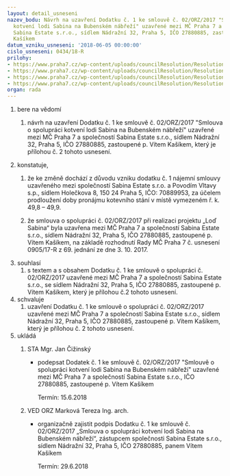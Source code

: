 ```yaml
---
layout: detail_usneseni
nazev_bodu: Návrh na uzavření Dodatku č. 1 ke smlouvě č. 02/ORZ/2017 "Smlouva o spolupráci
  kotvení lodi Sabina na Bubenském nábřeží" uzavřené mezi MČ Praha 7 a společností
  Sabina Estate s.r.o., sídlem Nádražní 32, Praha 5, IČO 27880885, zastoupené p. Vítem
  Kašíkem
datum_vzniku_usneseni: '2018-06-05 00:00:00'
cislo_usneseni: 0434/18-R
prilohy:
- https://www.praha7.cz/wp-content/uploads/councilResolution/Resolutions/29972/export/c1_duvodovazprava_rev_Sabina~361894.docx
- https://www.praha7.cz/wp-content/uploads/councilResolution/Resolutions/29972/export/180530_Dodatek_c_1_REV_Sabina~361893.docx
- https://www.praha7.cz/wp-content/uploads/councilResolution/Resolutions/29972/export/20170613_LodSabina_smlouvaospolupraci_AN~361892.pdf
- https://www.praha7.cz/wp-content/uploads/councilResolution/Resolutions/29972/export/export~362405.pdf
organ: rada
---
```

<ol id="urzList" class="urzList_view"><li class="urzClass1" id=""><span name="1">bere na vědomí</span><ol class="urzOlClass decimal "><li class="urzClass2" id="" style="text-align: left;"><span><p>návrh na uzavření&nbsp;Dodatku č. 1 ke smlouvě č. 02/ORZ/2017 "Smlouva o spolupráci kotvení lodi Sabina na Bubenském nábřeží" uzavřené mezi MČ Praha 7 a společností Sabina Estate s.r.o., sídlem Nádražní 32, Praha 5, IČO 27880885, zastoupené p. Vítem Kašíkem, který je přílohou č. 2 tohoto usnesení.</p></span></li></ol></li><li class="urzClass1" id=""><span name="50">konstatuje,</span><ol class="urzOlClass decimal "><li class="urzClass2" id="" style="text-align: left;"><span><p>že ke změně dochází z důvodu vzniku dodatku č. 1 nájemní smlouvy uzavřeného mezi společností Sabina Estate s.r.o. a Povodím Vltavy s.p.,&nbsp;sídlem Holečkova 8, 150 24 Praha 5, IČO: 70889953, za účelem prodloužení doby pronájmu kotevního stání v místě vymezeném ř. k. 49,8 – 49,9.</p></span></li><li class="urzClass2" id="" style="text-align: left;"><span><p>že smlouva o spolupráci č. 02/ORZ/2017 při realizaci projektu „Loď Sabina“ byla uzavřena mezi MČ Praha 7 a společností Sabina Estate s.r.o., sídlem Nádražní 32, Praha 5, IČO 27880885, zastoupené p. Vítem Kašíkem, na základě rozhodnutí Rady MČ Praha 7 č. usnesení 0905/17-R z 69. jednání ze dne 3. 10. 2017.</p></span></li></ol></li><li class="urzClass1" id=""><span name="26">souhlasí</span><ol class="urzOlClass decimal "><li class="urzClass2" id="" style="text-align: left;"><span><div>s textem a s obsahem Dodatku č. 1 ke smlouvě o spolupráci&nbsp;č. 02/ORZ/2017&nbsp;uzavřené mezi MČ Praha 7 a společností Sabina Estate s.r.o.,&nbsp;se sídlem Nádražní 32, Praha 5, IČO 27880885, zastoupené p. Vítem Kašíkem, který je přílohou č.2 tohoto usnesení.</div></span></li></ol></li><li class="urzClass1" id=""><span name="24">schvaluje</span><ol class="urzOlClass decimal "><li class="urzClass2" id="" style="text-align: left;"><span><div>uzavření Dodatku č. 1 ke smlouvě o spolupráci č. 02/ORZ/2017 uzavřené mezi MČ Praha 7 a společností Sabina Estate s.r.o., sídlem Nádražní 32, Praha 5, IČO&nbsp;27880885, zastoupené p. Vítem Kašíkem, který je přílohou č. 2 tohoto usnesení.</div></span></li></ol></li><li class="urzClass1" id="urzUkoly"><span name="1">ukládá</span><ol class="urzOlClass"><li class="urzClass2"><span><p>STA Mgr. Jan Čižinský</p></span><ul class="urzUlClass"><li class="urzClass3"><span><p>podepsat Dodatek č. 1 ke smlouvě č. 02/ORZ/2017 "Smlouvě o spolupráci kotvení lodi Sabina na Bubenském nábřeží" uzavřené mezi MČ Praha 7 a společností Sabina Estate s.r.o., IČO 27880885, zastoupené p. Vítem Kašíkem</p></span><span class="urzUkolTermin">  Termín:&nbsp;15.6.2018</span></li></ul></li><li class="urzClass2"><span><p>VED ORZ Marková Tereza Ing. arch.</p></span><ul class="urzUlClass"><li class="urzClass3"><span><p>organizačně zajistit podpis Dodatku č. 1 ke  smlouvě č. 02/ORZ/2017 „Smlouva o spolupráci kotvení lodi Sabina na Bubenském nábřeží“, zástupcem společnosti Sabina Estate s.r.o., sídlem Nádražní 32, Praha 5, IČO 27880885, panem Vítem Kašíkem</p></span><span class="urzUkolTermin">  Termín:&nbsp;29.6.2018</span></li></ul></li></ol></li></ol>